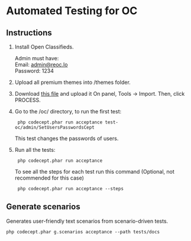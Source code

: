 # Automated Testing for OC

## Instructions


1. Install Open Classifieds. 

    Admin must have:<br>
    Email: admin@reoc.lo<br>
    Password: 1234


2. Upload all premium themes into /themes folder.


3. Download [this file](https://mega.nz/#!A41ghCJL!dDIXPWZ9NOvRscw0STOsYNoOMGH6dAtk6Atcc1pD2LI) and upload it On panel, Tools -> Import. Then, click PROCESS. 


4. Go to the /oc/ directory, to run the first test:

        php codecept.phar run acceptance test-oc/admin/SetUsersPasswordsCept


    This test changes the passwords of users.


5. Run all the tests:

        php codecept.phar run acceptance

    To see all the steps for each test run this command (Optional, not recommended for this case)

        php codecept.phar run acceptance --steps



    
## Generate scenarios

Generates user-friendly text scenarios from scenario-driven tests.

    php codecept.phar g.scenarios acceptance --path tests/docs
    

    

